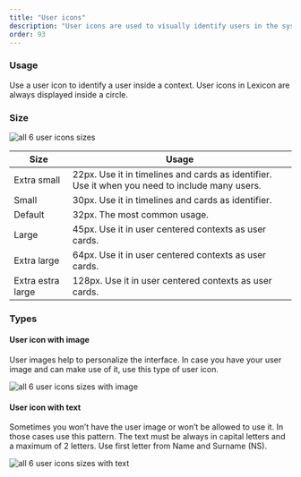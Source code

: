 ```yaml
---
title: "User icons"
description: "User icons are used to visually identify users in the system."
order: 93
---
```


### Usage

Use a user icon to identify a user inside a context. User icons in Lexicon are always displayed inside a circle.

### Size

![all 6 user icons sizes](/images/lexicon-1/userIcon.png)

| Size | Usage |
| ---- | ----- |
| Extra small | 22px. Use it in timelines and cards as identifier. Use it when you need to include many users. |
| Small | 30px. Use it in timelines and cards as identifier. |
| Default | 32px. The most common usage. |
| Large | 45px. Use it in user centered contexts as user cards. |
| Extra large | 64px. Use it in user centered contexts as user cards. |
| Extra estra large | 128px. Use it in user centered contexts as user cards. |

### Types

#### User icon with image

User images help to personalize the interface. In case you have your user image and can make use of it, use this type of user icon.

![all 6 user icons sizes with image](/images/lexicon-1/userIconImages.png)

#### User icon with text

Sometimes you won’t have the user image or won’t be allowed to use it. In those cases use this pattern. The text must be always in capital letters and a maximum of 2 letters. Use first letter from Name and Surname (NS).

![all 6 user icons sizes with text](/images/lexicon-1/userIcon.png)
